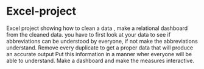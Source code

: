 # Excel-project
Excel project showing how to clean a data , make a relational dashboard from the cleaned data.
you have to first look at your data to see if abbreviations can be understood by everyone, if not make the abbreviations understand.
Remove every duplicate to get a proper data that will produce an accurate output
Put this information in a manner wher everyone will be able to understand.
Make a dashboard and make the measures interactive.


